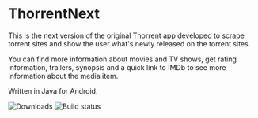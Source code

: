 # ThorrentNext
This is the next version of the original Thorrent app developed to scrape torrent sites and show the user what's newly released on the torrent sites.

You can find more information about movies and TV shows, get rating information, trailers, synopsis and a quick link to IMDb to see more information about the media item.

Written in Java for Android.

![Downloads](https://img.shields.io/badge/downloads-10-brightgreen.svg)
![Build status](https://travis-ci.org/yonifra/ThorrentNext.svg?branch=master)

